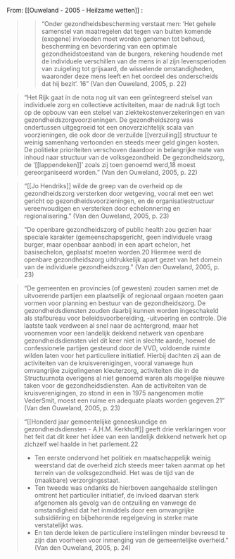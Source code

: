 
From: [[Ouweland - 2005 - Heilzame wetten]] :


> > “Onder gezondheidsbescherming verstaat men: ‘Het gehele samenstel van maatregelen dat tegen van buiten komende (exogene) invloeden moet worden genomen tot behoud, bescherming en bevordering van een optimale gezondheidstoestand van de burgers, rekening houdende met de individuele verschillen van de mens in al zijn levensperioden van zuigeling tot grijsaard, de wisselende omstandigheden, waaronder deze mens leeft en het oordeel des onderscheids dat hij bezit’. 16” (Van den Ouweland, 2005, p. 22)

> “Het Rijk gaat in de nota nog uit van een geïntegreerd stelsel van individuele zorg en collectieve activiteiten, maar de nadruk ligt toch op de opbouw van een stelsel van ziektekostenverzekeringen en van gezondheidszorgvoorzieningen. De gezondheidszorg was ondertussen uitgegroeid tot een onoverzichtelijk scala van voorzieningen, die ook door de verzuilde [[verzuiling]] structuur te weinig samenhang vertoonden en steeds meer geld gingen kosten. De politieke prioriteiten verschoven daardoor in belangrijke mate van inhoud naar structuur van de volksgezondheid. De gezondheidszorg, de ‘[[lappendeken]]’ zoals zij toen genoemd werd,18 moest gereorganiseerd worden.” (Van den Ouweland, 2005, p. 22)

> “[[Jo Hendriks]] wilde de greep van de overheid op de gezondheidszorg versterken door wetgeving, vooral met een wet gericht op gezondheidsvoorzieningen, en de organisatiestructuur vereenvoudigen en versterken door echelonnering en regionalisering.” (Van den Ouweland, 2005, p. 23)

> “De openbare gezondheidszorg of public health zou gezien haar speciale karakter (gemeenschapsgericht, geen individuele vraag burger, maar openbaar aanbod) in een apart echelon, het basisechelon, geplaatst moeten worden.20 Hiermee werd de openbare gezondheidszorg uitdrukkelijk apart gezet van het domein van de individuele gezondheidszorg.” (Van den Ouweland, 2005, p. 23)

> “De gemeenten en provincies (of gewesten) zouden samen met de uitvoerende partijen een plaatselijk of regionaal orgaan moeten gaan vormen voor planning en bestuur van de gezondheidszorg. De gezondheidsdiensten zouden daarbij kunnen worden ingeschakeld als stafbureau voor beleidsvoorbereiding, -uitvoering en controle. Die laatste taak verdween al snel naar de achtergrond, maar het voornemen voor een landelijk dekkend netwerk van openbare gezondheidsdiensten viel dit keer niet in slechte aarde, hoewel de confessionele partijen gesteund door de VVD, voldoende ruimte wilden laten voor het particuliere initiatief. Hierbij dachten zij aan de activiteiten van de kruisverenigingen, vooral vanwege hun omvangrijke zuigelingenen kleuterzorg, activiteiten die in de Structuurnota overigens al niet genoemd waren als mogelijke nieuwe taken voor de gezondheidsdiensten. Aan de activiteiten van de kruisverenigingen, zo stond in een in 1975 aangenomen motie VederSmit, moest een ruime en adequate plaats worden gegeven.21” (Van den Ouweland, 2005, p. 23)

> “[[Honderd jaar gemeentelijke geneeskundige en gezondheidsdiensten - A.H.M. Kerkhoff]] geeft drie verklaringen voor het feit dat dit keer het idee van een landelijk dekkend netwerk het op zichzelf wel haalde in het parlement.22
> - Ten eerste ondervond het politiek en maatschappelijk weinig weerstand dat de overheid zich steeds meer taken aanmat op het terrein van de volksgezondheid. Het was de tijd van de (maakbare) verzorgingsstaat.
> - Ten tweede was ondanks de hierboven aangehaalde stellingen omtrent het particulier initiatief, de invloed daarvan sterk afgenomen als gevolg van de ontzuiling en vanwege de omstandigheid dat het inmiddels door een omvangrijke subsidiëring en bijbehorende regelgeving in sterke mate verstatelijkt was.
> - En ten derde leken de particuliere instellingen minder bevreesd te zijn dan voorheen voor inmenging van de gemeentelijke overheid.” (Van den Ouweland, 2005, p. 24)